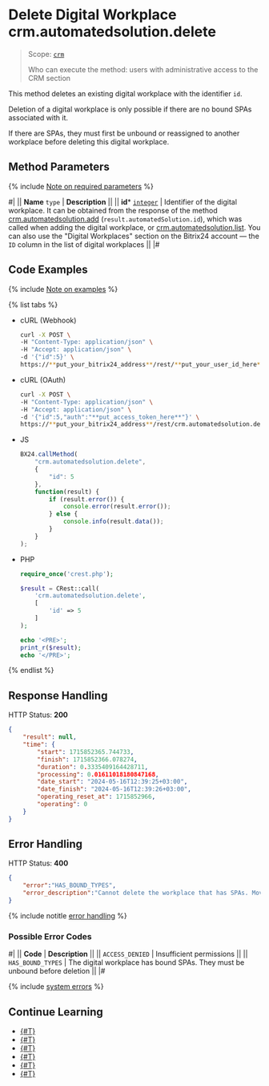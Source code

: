 # Delete Digital Workplace crm.automatedsolution.delete

> Scope: [`crm`](../../scopes/permissions.md)
>
> Who can execute the method: users with administrative access to the CRM section

This method deletes an existing digital workplace with the identifier `id`.

Deletion of a digital workplace is only possible if there are no bound SPAs associated with it.

If there are SPAs, they must first be unbound or reassigned to another workplace before deleting this digital workplace.

## Method Parameters

{% include [Note on required parameters](../../../_includes/required.md) %}

#|
|| **Name**
`type` | **Description** ||
|| **id***
[`integer`](../../data-types.md) | Identifier of the digital workplace. It can be obtained from the response of the method [crm.automatedsolution.add](./crm-automated-solution-add.md) (`result.automatedSolution.id`), which was called when adding the digital workplace, or [crm.automatedsolution.list](./crm-automated-solution-list.md). You can also use the "Digital Workplaces" section on the Bitrix24 account — the `ID` column in the list of digital workplaces ||
|#

## Code Examples

{% include [Note on examples](../../../_includes/examples.md) %}

{% list tabs %}

- cURL (Webhook)

    ```bash
    curl -X POST \
    -H "Content-Type: application/json" \
    -H "Accept: application/json" \
    -d '{"id":5}' \
    https://**put_your_bitrix24_address**/rest/**put_your_user_id_here**/**put_your_webhook_here**/crm.automatedsolution.delete
    ```

- cURL (OAuth)

    ```bash
    curl -X POST \
    -H "Content-Type: application/json" \
    -H "Accept: application/json" \
    -d '{"id":5,"auth":"**put_access_token_here**"}' \
    https://**put_your_bitrix24_address**/rest/crm.automatedsolution.delete
    ```

- JS

    ```js
    BX24.callMethod(
        "crm.automatedsolution.delete",
        {
            "id": 5
        },
        function(result) {
            if (result.error()) {
                console.error(result.error());
            } else {
                console.info(result.data());
            }
        }
    );
    ```

- PHP

    ```php
    require_once('crest.php');

    $result = CRest::call(
        'crm.automatedsolution.delete',
        [
            'id' => 5
        ]
    );

    echo '<PRE>';
    print_r($result);
    echo '</PRE>';
    ```

{% endlist %}

## Response Handling

HTTP Status: **200**

```json
{
    "result": null,
    "time": {
        "start": 1715852365.744733,
        "finish": 1715852366.078274,
        "duration": 0.3335409164428711,
        "processing": 0.01611018180847168,
        "date_start": "2024-05-16T12:39:25+03:00",
        "date_finish": "2024-05-16T12:39:26+03:00",
        "operating_reset_at": 1715852966,
        "operating": 0
    }
}
```

## Error Handling

HTTP Status: **400**

```json
{	
    "error":"HAS_BOUND_TYPES",
    "error_description":"Cannot delete the workplace that has SPAs. Move them to another workplace"
}
```

{% include notitle [error handling](../../../_includes/error-info.md) %}

### Possible Error Codes

#|
|| **Code** | **Description** ||
|| `ACCESS_DENIED` | Insufficient permissions ||
|| `HAS_BOUND_TYPES` | The digital workplace has bound SPAs. They must be unbound before deletion ||
|#

{% include [system errors](../../../_includes/system-errors.md) %}

## Continue Learning 

- [{#T}](./index.md)
- [{#T}](./crm-automated-solution-add.md)
- [{#T}](./crm-automated-solution-update.md)
- [{#T}](./crm-automated-solution-get.md)
- [{#T}](./crm-automated-solution-list.md)
- [{#T}](./crm-automated-solution-fields.md)